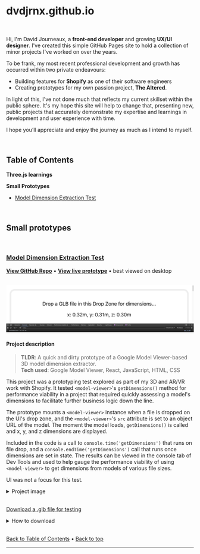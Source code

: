 # dvdjrnx.github.io

<br>

Hi, I'm David Journeaux, a **front-end developer** and growing **UX/UI designer**. I've created this simple GitHub Pages site to hold a collection of minor projects I've worked on over the years.

To be frank, my most recent professional development and growth has occurred within two private endeavours:

- Building features for **Shopify** as one of their software engineers
- Creating prototypes for my own passion project, **The Altered**.

In light of this, I've not done much that reflects my current skillset within the public sphere. It's my hope this site will help to change that, presenting new, public projects that accurately demonstrate my expertise and learnings in development and user experience with time.

I hope you’ll appreciate and enjoy the journey as much as I intend to myself.

<br>

## Table of Contents

**Three.js learnings**

**Small Prototypes**

- [Model Dimension Extraction Test](#model-dimension-extraction-test)

<br>

## Small prototypes

<br>

### [Model Dimension Extraction Test](https://dvdjrnx.github.io/model-viewer-dimensions)

**[View GitHub Repo](https://dvdjrnx.github.io/model-viewer-dimensions)** • **[View live prototype](https://dvdjrnx.github.io/model-viewer-dimensions)** • best viewed on desktop

<br>

<img src="./public/model-viewer-dimensions-banner.png" alt="Banner showing the model dimension extraction test UI." />

<br>

#### Project description

> **TLDR**: A quick and dirty prototype of a Google Model Viewer-based 3D model dimension extractor.<br>**Tech used**: Google Model Viewer, React, JavaScript, HTML, CSS

This project was a prototyping test explored as part of my 3D and AR/VR work with Shopify. It tested `<model-viewer>`'s `getDimensions()` method for performance viability in a project that required quickly assessing a model's dimensions to facilitate further business logic down the line.

The prototype mounts a `<model-viewer>` instance when a file is dropped on the UI's drop zone, and the `<model-viewer>`'s `src` attribute is set to an object URL of the model. The moment the model loads, `getDimensions()` is called and x, y, and z dimensions are displayed.

Included in the code is a call to `console.time('getDimensions')` that runs on file drop, and a `console.endTime('getDimensions')` call that runs once dimensions are set in state. The results can be viewed in the console tab of Dev Tools and used to help gauge the performance viability of using `<model-viewer>` to get dimensions from models of various file sizes.

UI was not a focus for this test.

<details>

<summary>Project image</summary>

<img src="./public/model-viewer-dimensions.png" alt="Screenshot of prototype showing a Marshall amp model loaded in the UI with dimensions displayed and the timing results shown in Dev Tools" />

</details>

<br>

[Download a .glb file for testing](https://github.com/dvdjrnx/model-viewer-dimensions/blob/master/public/hamburger-draco.glb)

<details>

<summary>How to download</summary>

<br>

The link above will take you to a GitHub repository page where you can download a .glb file if you don't have your own for testing. The image below shows where you can find the download button on the linked repository page.

<img src="./public/download-glb.png" alt="Image showing where to download the mentioned .glb file in the linked GitHub repository page" />

</details>

<br>

[Back to Table of Contents](#table-of-contents) • [Back to top](#dvdjrnxgithubio)

<hr>
